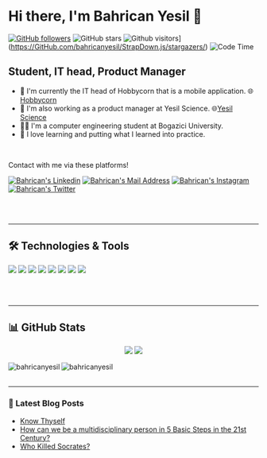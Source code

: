 # Hi there, I'm Bahrican Yesil 👋
[![GitHub followers](https://img.shields.io/github/followers/bahricanyesil?style=social)](https://github.com/bahricanyesil?tab=followers)
![GitHub stars](https://img.shields.io/github/stars/bahricanyesil?style=social)
![Github visitors](https://visitor-badge.glitch.me/badge?page_id=bahricanyesil.visitor-badge)](https://GitHub.com/bahricanyesil/StrapDown.js/stargazers/)
![Code Time](https://img.shields.io/endpoint?style=flat&url=https://codetime-api.datreks.com/badge/undefined?logoColor=white%26project=%26recentMS=0%26showProject=false)

## Student, IT head, Product Manager 

- 📱  I'm currently the IT head of Hobbycorn that is a mobile application. 🌐[Hobbycorn](https://hobbycorn.com)
- 🏢 I'm also working as a product manager at Yesil Science. 🌐[Yesil Science](https://www.yesilscience.com)
- 👨‍💻 I'm a computer engineering student at Bogazici University.
- 🚀 I love learning and putting what I learned into practice.

<br />

Contact with me via these platforms! 

  <a href="https://www.linkedin.com/in/bahrican-yesil-490151172/" target="_blank" rel="nofollow"><img alt="Bahrican's Linkedin" src="https://img.shields.io/badge/LinkedIn-0077B5?style=for-the-badge&logo=linkedin&logoColor=white" /></a>
  <a href="mailto:bahricanyesil@gmail.com" target="_blank" rel="nofollow"><img alt="Bahrican's Mail Address" src="https://img.shields.io/badge/Gmail-D14836?style=for-the-badge&logo=gmail&logoColor=white" /></a>
  <a href="https://www.instagram.com/bahricanyesil/" target="_blank" rel="nofollow"><img alt="Bahrican's Instagram" src="https://img.shields.io/badge/Instagram-E4405F?style=for-the-badge&logo=instagram&logoColor=white" /></a>
  <a href="https://twitter.com/bahricanyesil/" target="_blank" rel="nofollow"><img alt="Bahrican's Twitter" src="https://img.shields.io/badge/Twitter-1DA1F2?style=for-the-badge&logo=twitter&logoColor=white" /></a>

<br />
<br />

---

## 🛠 Technologies & Tools 
<img src="https://img.shields.io/badge/Node.js-43853D?style=for-the-badge&logo=node.js&logoColor=white"></img>
<img src="https://img.shields.io/badge/Flutter-02569B?style=for-the-badge&logo=flutter&logoColor=white"></img>
<img src="https://img.shields.io/badge/C%2B%2B-00599C?style=for-the-badge&logo=c%2B%2B&logoColor=white"></img>
<img src="https://img.shields.io/badge/Java-ED8B00?style=for-the-badge&logo=java&logoColor=white"></img>
<img src="https://img.shields.io/badge/MongoDB-4EA94B?style=for-the-badge&logo=mongodb&logoColor=white"></img>
<img src="https://img.shields.io/badge/Amazon_AWS-232F3E?style=for-the-badge&logo=amazon-aws&logoColor=white"></img>
<img src="https://img.shields.io/badge/JavaScript-F7DF1E?style=for-the-badge&logo=javascript&logoColor=black"></img>
<img src="https://img.shields.io/badge/Dart-0175C2?style=for-the-badge&logo=dart&logoColor=white"></img>

<br />
<br />

---

## 📊 GitHub Stats

<p align="center">
  <img src="https://github-readme-stats.vercel.app/api?username=bahricanyesil&count_private=true&show_icons=true&theme=tokyonight">
  <img src="https://github-readme-stats.vercel.app/api/top-langs/?username=bahricanyesil&hide=html,python,jupyter notebook&layout=compact&show_icons=true&theme=tokyonight">
</p>
<p><img align="left" src="https://github-readme-streak-stats.herokuapp.com/?user=bahricanyesil&theme=dark" alt="bahricanyesil" /></p>
<p><img align="left" src="https://github-readme-stats.vercel.app/api?username=bahricanyesil&count_private=true&show_icons=true&theme=dark&locale=en" alt="bahricanyesil" /></p>

<br />
<br />

---

### 📕 Latest Blog Posts

<!-- BLOG-POST-LIST:START -->
- [Know Thyself](https://www.yesilscience.com/know-thyself-2/)
- [How can we be a multidisciplinary person in 5 Basic Steps in the 21st Century?](https://www.yesilscience.com/how-can-we-be-a-multidisciplinary-person-in-5-basic-steps-in-the-21st-century/)
- [Who Killed Socrates?](https://www.yesilscience.com/who-killed-socrates/)
<!-- BLOG-POST-LIST:END -->
